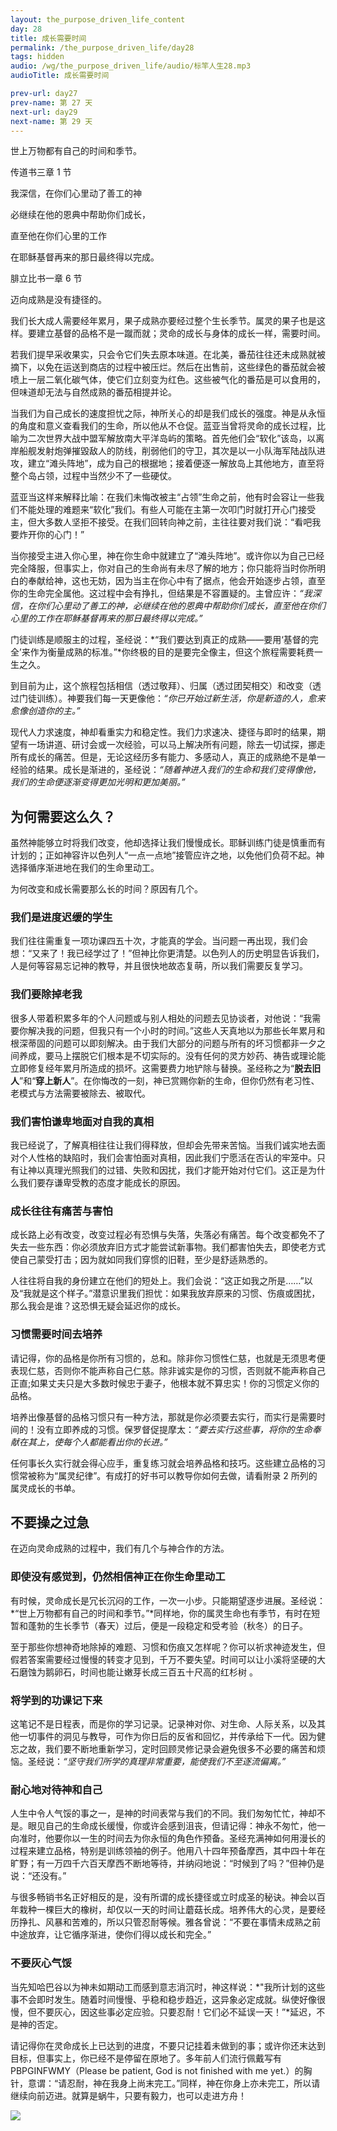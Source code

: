 ```yaml
---
layout: the_purpose_driven_life_content
day: 28
title: 成长需要时间
permalink: /the_purpose_driven_life/day28
tags: hidden
audio: /wg/the_purpose_driven_life/audio/标竿人生28.mp3
audioTitle: 成长需要时间

prev-url: day27
prev-name: 第 27 天
next-url: day29
next-name: 第 29 天
---
```


<div class="center script poem">
<p>世上万物都有自己的时间和季节。</p>
<p class="sp-verse">传道书三章 1 节</p>
</div>
<div class="center script poem">
<p>我深信，在你们心里动了善工的神</p>
<p>必继续在他的恩典中帮助你们成长，</p>
<p>直至他在你们心里的工作</p>
<p>在耶稣基督再来的那日最终得以完成。</p>
<p class="sp-verse">腓立比书一章 6 节</p>
</div>
<p class="first">迈向成熟是没有捷径的。</p>

我们长大成人需要经年累月，果子成熟亦要经过整个生长季节。属灵的果子也是这样。要建立基督的品格不是一蹴而就；灵命的成长与身体的成长一样，需要时间。

若我们提早采收果实，只会令它们失去原本味道。在北美，番茄往往还未成熟就被摘下，以免在运送到商店的过程中被压烂。然后在出售前，这些绿色的番茄就会被喷上一层二氧化碳气体，使它们立刻变为红色。这些被气化的番茄是可以食用的，但味道却无法与自然成熟的番茄相提并论。

当我们为自己成长的速度担忧之际，神所关心的却是我们成长的强度。神是从永恒的角度和意义查看我们的生命，所以他从不仓促。蓝亚当曾将灵命的成长过程，比喻为二次世界大战中盟军解放南大平洋岛屿的策略。首先他们会“软化”该岛，以离岸船舰发射炮弹摧毀敌人的防线，削弱他们的守卫，其次是以一小队海军陆战队进攻，建立“滩头阵地”，成为自己的根据地；接着便逐一解放岛上其他地方，直至将整个岛占领，过程中当然少不了一些硬仗。

蓝亚当这样来解释比喻：在我们未悔改被主“占领”生命之前，他有时会容让一些我们不能处理的难题来“软化”我们。有些人可能在主第一次叩门时就打开心门接受主，但大多数人坚拒不接受。在我们回转向神之前，主往往要对我们说：“看吧我要炸开你的心门！”

当你接受主进入你心里，神在你生命中就建立了“滩头阵地”。或许你以为自己已经完全降服，但事实上，你对自己的生命尚有未尽了解的地方；你只能将当时你所明白的奉献给神，这也无妨，因为当主在你心中有了据点，他会开始逐步占领，直至你的生命完全属他。这过程中会有挣扎，但结果是不容置疑的。主曾应许：*“我深信，在你们心里动了善工的神，必继续在他的恩典中帮助你们成长，直至他在你们心里的工作在耶稣基督再来的那日最终得以完成。”*

门徒训练是顺服主的过程，圣经说：*“我们要达到真正的成熟——要用‘基督的完全’来作为衡量成熟的标准。”*你终极的目的是要完全像主，但这个旅程需要耗费一生之久。

到目前为止，这个旅程包括相信（透过敬拜）、归属（透过团契相交）和改变（透过门徒训练）。神要我们每一天更像他：*“你已开始过新生活，你是新造的人，愈来愈像创造你的主。”*

现代人力求速度，神却看重实力和稳定性。我们力求速决、捷径与即时的结果，期望有一场讲道、研讨会或一次经验，可以马上解决所有问题，除去一切试探，挪走所有成长的痛苦。但是，无论这经历多有能力、多感动人，真正的成熟绝不是单一经验的结果。成长是渐进的，圣经说：*“随着神进入我们的生命和我们变得像他，我们的生命便逐渐变得更加光明和更加美丽。”*

## 为何需要这么久？

虽然神能够立时将我们改变，他却选择让我们慢慢成长。耶稣训练门徒是慎重而有计划的；正如神容许以色列人“一点一点地”接管应许之地，以免他们负荷不起。神选择循序渐进地在我们的生命里动工。

为何改变和成长需要那么长的时间？原因有几个。

### 我们是进度迟缓的学生

我们往往需重复一项功课四五十次，才能真的学会。当问题一再出现，我们会想：“又来了！我已经学过了！”但神比你更清楚。以色列人的历史明显告诉我们，人是何等容易忘记神的教导，并且很快地故态复萌，所以我们需要反复学习。

### 我们要除掉老我

很多人带着积累多年的个人问题或与别人相处的问题去见协谈者，对他说：“我需要你解决我的问题，但我只有一个小时的时间。”这些人天真地以为那些长年累月和根深蒂固的问题可以即刻解决。由于我们大部分的问题与所有的坏习惯都非一夕之间养成，要马上摆脱它们根本是不切实际的。没有任何的灵方妙药、祷告或理论能立即修复经年累月所造成的损坏。这需要费力地铲除与替换。圣经称之为“**脱去旧人**”和“**穿上新人**”。在你悔改的一刻，神已赏赐你新的生命，但你仍然有老习性、老模式与方法需要被除去、被取代。

### 我们害怕谦卑地面对自我的真相

我已经说了，了解真相往往让我们得释放，但却会先带来苦恼。当我们诚实地去面对个人性格的缺陷时，我们会害怕面对真相，因此我们宁愿活在否认的牢笼中。只有让神以真理光照我们的过错、失败和因扰，我们才能开始对付它们。这正是为什么我们要存谦卑受教的态度才能成长的原因。

### 成长往往有痛苦与害怕

成长路上必有改变，改变过程必有恐惧与失落，失落必有痛苦。每个改变都免不了失去一些东西：你必须放弃旧方式才能尝试新事物。我们都害怕失去，即使老方式使自己蒙受打击；因为就如同我们穿惯的旧鞋，至少是舒适熟悉的。

人往往将自我的身份建立在他们的短处上。我们会说：“这正如我之所是……”以及“我就是这个样子。”潜意识里我们担忧：如果我放弃原来的习惯、伤痕或困扰，那么我会是谁？这恐惧无疑会延迟你的成长。

### 习惯需要时间去培养

请记得，你的品格是你所有习惯的，总和。除非你习惯性仁慈，也就是无须思考便表现仁慈，否则你不能声称自己仁慈。除非诚实是你的习惯，否则就不能声称自己正直;如果丈夫只是大多数时候忠于妻子，他根本就不算忠实！你的习惯定义你的品格。

培养出像基督的品格习惯只有一种方法，那就是你必须要去实行，而实行是需要时间的！没有立即养成的习惯。保罗督促提摩太：*“要去实行这些事，将你的生命奉献在其上，使每个人都能看出你的长进。”*

任何事长久实行就会得心应手，重复练习就会培养品格和技巧。这些建立品格的习惯常被称为“属灵纪律”。有成打的好书可以教导你如何去做，请看附录 2 所列的属灵成长的书单。

## 不要操之过急

在迈向灵命成熟的过程中，我们有几个与神合作的方法。

### 即使没有感觉到，仍然相信神正在你生命里动工

有时候，灵命成长是冗长沉闷的工作，一次一小步。只能期望逐步进展。圣经说：*“世上万物都有自己的时间和季节。”*同样地，你的属灵生命也有季节，有时在短暂和蓬勃的生长季节（春天）过后，便是一段稳定和受考验（秋冬）的日子。

至于那些你想神奇地除掉的难题、习惯和伤痕又怎样呢？你可以祈求神迹发生，但假若答案需要经过慢慢的转变才见到，千万不要失望。时间可以让小溪将坚硬的大石磨蚀为鹅卵石，时间也能让嫩芽长成三百五十尺高的红杉树 。

### 将学到的功课记下来

这笔记不是日程表，而是你的学习记录。记录神对你、对生命、人际关系，以及其他一切事件的洞见与教导，可作为你日后的反省和回忆，并传承给下一代。因为健忘之故，我们要不断地重新学习，定时回顾灵修记录会避免很多不必要的痛苦和烦恼。圣经说：*“坚守我们所学的真理非常重要，能使我们不至逐流偏离。”*

### 耐心地对待神和自己

人生中令人气馁的事之一，是神的时间表常与我们的不同。我们匆匆忙忙，神却不是。眼见自己的生命成长缓慢，你或许会感到沮丧，但请记得：神永不匆忙，他一向准时，他要你以一生的时间去为你永恒的角色作预备。圣经充满神如何用漫长的过程来建立品格，特别是训练领袖的例子。他用八十四年预备摩西，其中四十年在旷野；有一万四千六百天摩西不断地等待，并纳闷地说：“时候到了吗？”但神仍是说：“还没有。”

与很多畅销书名正好相反的是，没有所谓的成长捷径或立时成圣的秘诀。神会以百年栽种一棵巨大的橡树，却仅以一天的时间让蘑菇长成。培养伟大的心灵，是要经历挣扎、风暴和苦难的，所以只管忍耐等候。雅各曾说：“不要在事情未成熟之前中途放弃，让它循序渐进，使你们得以成长和完全。”

### 不要灰心气馁

当先知哈巴谷以为神未如期动工而感到意志消沉时，神这样说：*"我所计划的这些事不会即时发生。随着时间慢慢、乎稳和稳步趋近，这异象必定成就。纵使好像很慢，但不要灰心，因这些事必定应验。只要忍耐！它们必不延误一天！”*延迟，不是神的否定。

请记得你在灵命成长上已达到的进度，不要只记挂着未做到的事；或许你还末达到目标，但事实上，你已经不是停留在原地了。多年前人们流行佩戴写有 PBPGINFWMY（Please be patient, God is not finished with me yet.）的胸针，意谓：“请忍耐，神在我身上尚末完工。”同样，神在你身上亦未完工，所以请继续向前迈进。就算是蜗牛，只要有毅力，也可以走进方舟！


<div class="article-img-wrapper">
  <img src="https://typora-1259024198.cos.ap-beijing.myqcloud.com/wg/the_purpose_driven_life/image/day28_card.jpg">
</div>
